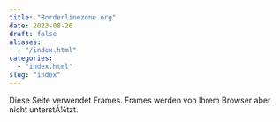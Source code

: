```yaml
---
title: "Borderlinezone.org"
date: 2023-08-26
draft: false
aliases:
  - "/index.html"
categories:
  - "index.html"
slug: "index"
---
```


Diese Seite verwendet Frames. Frames werden von Ihrem Browser aber nicht
  unterstÃ¼tzt.